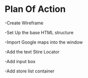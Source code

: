 # Plan Of Action

-Create Wireframe

-Set Up the base HTML structure

-Import Google maps into the window

-Add the text Stire Locator

-Add input box

-Add store list container

